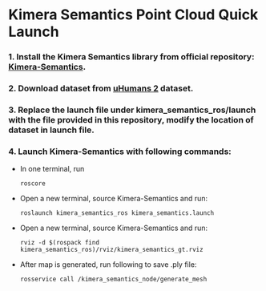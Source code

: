 # Kimera Semantics Point Cloud Quick Launch

### 1. Install the Kimera Semantics library from official repository: [Kimera-Semantics](https://github.com/MIT-SPARK/Kimera-Semantics).

### 2. Download dataset from [uHumans 2](https://web.mit.edu/sparklab/datasets/uHumans2/) dataset.

### 3. Replace the launch file under kimera_semantics_ros/launch with the file provided in this repository, modify the location of dataset in launch file.

### 4. Launch Kimera-Semantics with following commands:

- In one terminal, run 

  ```
  roscore
  ```

- Open a new terminal, source Kimera-Semantics and run:

  ```
  roslaunch kimera_semantics_ros kimera_semantics.launch
  ```

- Open a new terminal, source Kimera-Semantics and run:

  ```
  rviz -d $(rospack find kimera_semantics_ros)/rviz/kimera_semantics_gt.rviz
  ```

- After map is generated, run following to save .ply file:

  ```
  rosservice call /kimera_semantics_node/generate_mesh
  ```

  





